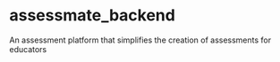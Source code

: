 # assessmate_backend
An assessment platform that simplifies the creation of assessments for educators
